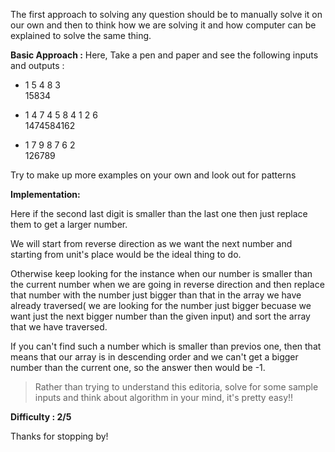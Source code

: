 The first approach to solving any question should be to manually solve it on our own and then to think how we are solving it and how computer can be explained to solve the same thing.

**Basic Approach :**
Here, Take a pen and paper and see the following inputs and outputs :

- 1 5 4 8 3<br /> 
15834

- 1 4 7 4 5 8 4 1 2 6<br /> 
1474584162
 
- 1 7 9 8 7 6 2<br /> 
126789

Try to make up more examples on your own and look out for patterns 



**Implementation:**

Here if the second last digit is smaller than the last one then just replace them to get a larger number.

We will start from reverse direction as we want the next number and starting from unit's place would be the ideal thing to do.

Otherwise keep looking for the instance when our number is smaller than the current number when we are going in reverse direction and then replace that number with the number just bigger than that in the array we have already traversed( we are looking for the number just bigger becuase we want just the next bigger number than the given input) and sort the array that we have traversed.

If you can't find such a number which is smaller than previos one, then that means that our array is in descending order and we can't get a bigger number than the current one, so the answer then would be -1.


 >Rather than trying to understand this editoria, solve for some sample inputs and think about algorithm in your mind, it's pretty easy!!
 
 **Difficulty : 2/5**
 
 Thanks for stopping by!

